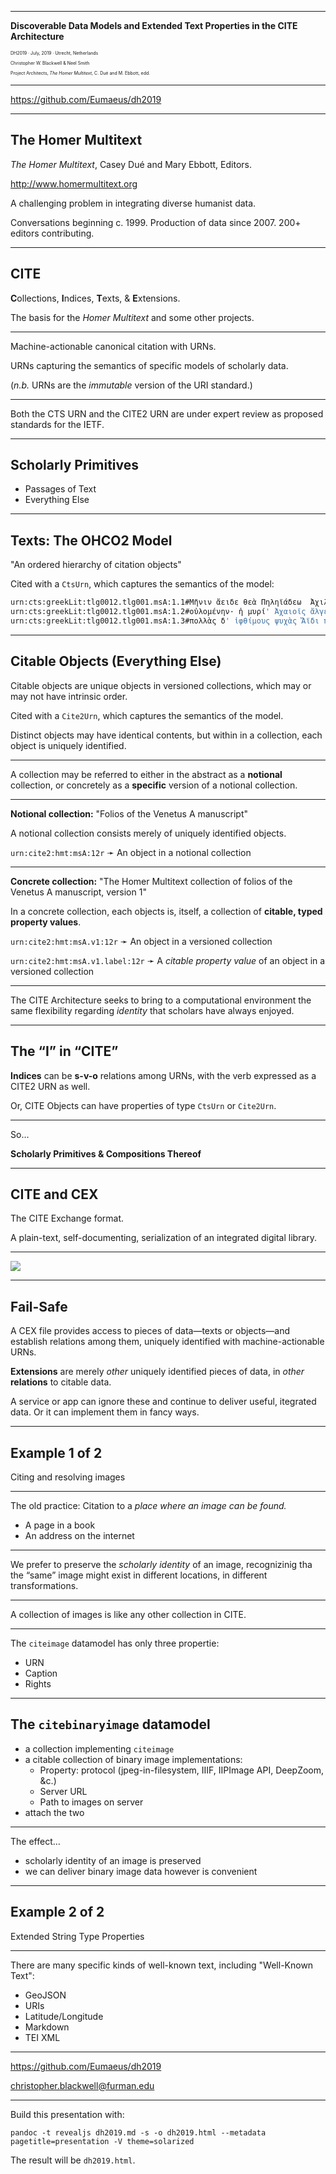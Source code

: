 
---

**Discoverable Data Models and Extended Text Properties in the CITE Architecture**

<div style="font-size: 50%;">

DH2019 · July, 2019 · Utrecht, Netherlands

Christopher W. Blackwell & Neel Smith

Project Architects, *The Homer Multitext*, C. Dué and M. Ebbott, edd.

</div>

---

<https://github.com/Eumaeus/dh2019>

---

## The Homer Multitext

*The Homer Multitext*, Casey Dué and Mary Ebbott, Editors. 

<http://www.homermultitext.org>

A challenging problem in integrating diverse humanist data.

Conversations beginning c. 1999. Production of data since 2007. 200+ editors contributing.

---

## CITE

**C**ollections, **I**ndices, **T**exts, & **E**xtensions.

The basis for the *Homer Multitext* and some other projects.

---

Machine-actionable canonical citation with URNs.

URNs capturing the semantics of specific models of scholarly data.

(*n.b.* URNs are the *immutable* version of the URI standard.)

---

Both the CTS URN and the CITE2 URN are under expert review as proposed standards for the IETF.

---

## Scholarly Primitives

- Passages of Text 
- Everything Else

---

## Texts: The OHCO2 Model

"An ordered hierarchy of citation objects"

Cited with a `CtsUrn`, which captures the semantics of the model:

~~~ bash
urn:cts:greekLit:tlg0012.tlg001.msA:1.1#Μῆνιν ἄειδε θεὰ Πηληϊάδεω  Ἀχιλῆος  
urn:cts:greekLit:tlg0012.tlg001.msA:1.2#οὐλομένην· ἡ μυρί' Ἀχαιοῖς ἄλγε' ἔθηκεν·
urn:cts:greekLit:tlg0012.tlg001.msA:1.3#πολλὰς δ' ἰφθίμους ψυχὰς Ἄϊδι προΐαψεν
~~~

---

## Citable Objects (Everything Else)

Citable objects are unique objects in versioned collections, which may or may not have intrinsic order.

Cited with a `Cite2Urn`, which captures the semantics of the model.

Distinct objects may have identical contents, but within in a collection, each object is uniquely identified.

---

A collection may be referred to either in the abstract as a **notional** collection, or concretely as a **specific** version of a notional collection. 

---

**Notional collection:** "Folios of the Venetus A manuscript"

A notional collection consists merely of uniquely identified objects.

`urn:cite2:hmt:msA:12r` ➛ An object in a notional collection

---

**Concrete collection:** "The Homer Multitext collection of folios of the Venetus A manuscript, version 1" 

In a concrete collection, each objects is, itself, a collection of **citable, typed property values**.

`urn:cite2:hmt:msA.v1:12r` ➛ An object in a versioned collection

`urn:cite2:hmt:msA.v1.label:12r` ➛ A *citable property value* of an object in a versioned collection

---

The CITE Architecture seeks to bring to a computational environment the same flexibility regarding *identity* that scholars have always enjoyed.

---

## The “I” in “CITE”

**Indices** can be **s-v-o** relations among URNs, with the verb expressed as a CITE2 URN as well.

Or, CITE Objects can have properties of type `CtsUrn` or `Cite2Urn`.

---

So…

**Scholarly Primitives & Compositions Thereof**

---

## CITE and CEX

The CITE Exchange format.

A plain-text, self-documenting, serialization of an integrated digital library.

---

<img src="images/voyager.jpg"/>

---

## Fail-Safe

A CEX file provides access to pieces of data—texts or objects—and establish relations among them, uniquely identified with machine-actionable URNs.

**Extensions** are merely *other* uniquely identified pieces of data, in *other* **relations** to citable data.

A service or app can ignore these and continue to deliver useful, itegrated data. Or it can implement them in fancy ways.

---

## Example 1 of 2

Citing and resolving images

---

The old practice: Citation to a *place where an image can be found.*

- A page in a book
- An address on the internet

---

We prefer to preserve the *scholarly identity* of an image, recognizinig tha the “same” image might exist in different locations, in different transformations.

---

A collection of images is like any other collection in CITE.

---

The `citeimage` datamodel has only three propertie:

- URN
- Caption
- Rights

---


## The `citebinaryimage` datamodel

- a collection implementing `citeimage`
- a citable collection of binary image implementations:
	- Property: protocol (jpeg-in-filesystem, IIIF, IIPImage API, DeepZoom, &c.)
	- Server URL
	- Path to images on server
- attach the two

---

The effect…

- scholarly identity of an image is preserved
- we can deliver binary image data however is convenient

---

## Example 2 of 2

Extended String Type Properties

---

There are many specific kinds of well-known text, including "Well-Known Text":

- GeoJSON
- URIs
- Latitude/Longitude
- Markdown
- TEI XML

---

<https://github.com/Eumaeus/dh2019>

<christopher.blackwell@furman.edu>

---

Build this presentation with:

`pandoc -t revealjs dh2019.md -s -o dh2019.html --metadata pagetitle=presentation -V theme=solarized`

The result will be `dh2019.html`.

